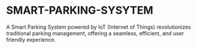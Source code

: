 # SMART-PARKING-SYSYTEM
A Smart Parking System powered by IoT (Internet of Things) revolutionizes  traditional parking management, offering a seamless, efficient, and user friendly experience.
